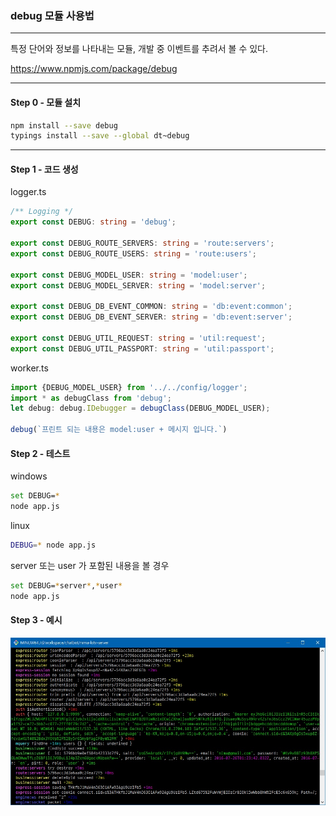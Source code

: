 ### debug 모듈 사용법

-----

특정 단어와 정보를 나타내는 모듈, 개발 중 이벤트를 추려서 볼 수 있다.

https://www.npmjs.com/package/debug

-----

#### Step 0 - 모듈 설치
```bash
npm install --save debug
typings install --save --global dt~debug
```
-----

#### Step 1 - 코드 생성
logger.ts
```typescript
/** Logging */
export const DEBUG: string = 'debug';

export const DEBUG_ROUTE_SERVERS: string = 'route:servers';
export const DEBUG_ROUTE_USERS: string = 'route:users';

export const DEBUG_MODEL_USER: string = 'model:user';
export const DEBUG_MODEL_SERVER: string = 'model:server';

export const DEBUG_DB_EVENT_COMMON: string = 'db:event:common';
export const DEBUG_DB_EVENT_SERVER: string = 'db:event:server';

export const DEBUG_UTIL_REQUEST: string = 'util:request';
export const DEBUG_UTIL_PASSPORT: string = 'util:passport';
```

worker.ts
```typescript
import {DEBUG_MODEL_USER} from '../../config/logger';
import * as debugClass from 'debug';
let debug: debug.IDebugger = debugClass(DEBUG_MODEL_USER);

debug(`프린트 되는 내용은 model:user + 메시지 입니다.`)
```

#### Step 2 - 테스트
windows
```bash
set DEBUG=*
node app.js
```

linux
```bash
DEBUG=* node app.js
```

server 또는 user 가 포함된 내용을 볼 경우
```bash
set DEBUG=*server*,*user*
node app.js
```

#### Step 3 - 예시
![debug-sample](1_debug/debug-sample.jpg)
